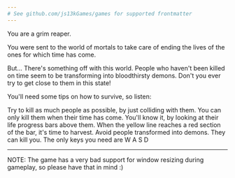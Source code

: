 ```yaml
---
# See github.com/js13kGames/games for supported frontmatter
---
```

You are a grim reaper.

You were sent to the world of mortals to take care of ending the lives of the ones for which time has come.

But... There's something off with this world. People who haven't been killed on time seem to be transforming into bloodthirsty demons. Don't you ever try to get close to them in this state!

You'll need some tips on how to survive, so listen:

Try to kill as much people as possible, by just colliding with them.
You can only kill them when their time has come. You'll know it, by looking at their life progress bars above them. When the yellow line reaches a red section of the bar, it's time to harvest.
Avoid people transformed into demons. They can kill you.
The only keys you need are W A S D

---

NOTE: The game has a very bad support for window resizing during gameplay, so please have that in mind :)